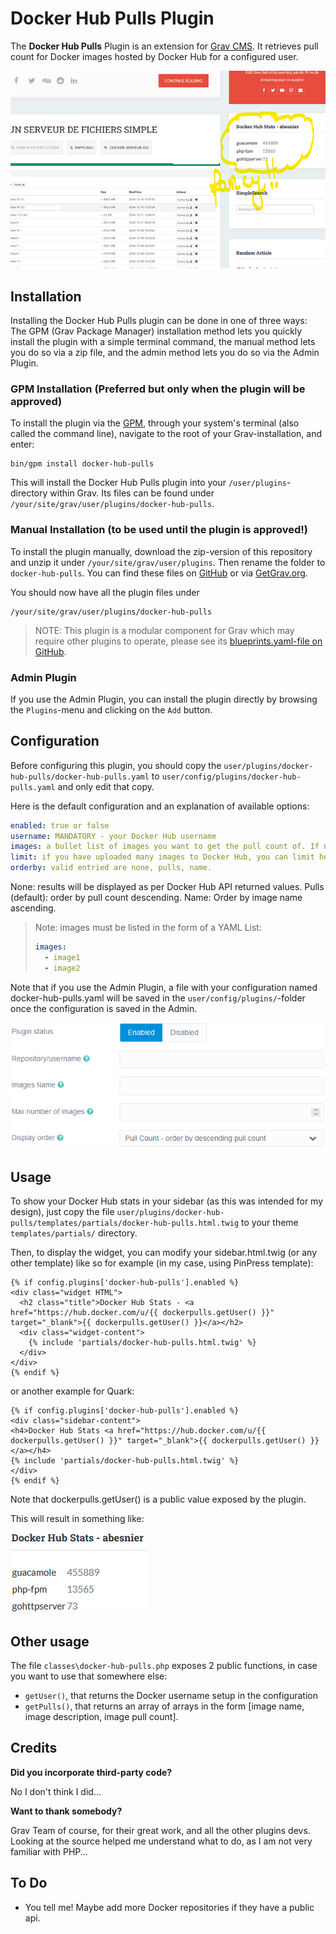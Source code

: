 # Docker Hub Pulls Plugin

The **Docker Hub Pulls** Plugin is an extension for [Grav CMS](https://github.com/getgrav/grav). It retrieves pull count for Docker images hosted by Docker Hub for a configured user.


![Fancy!!](img/fancy.png)

## Installation

Installing the Docker Hub Pulls plugin can be done in one of three ways: The GPM (Grav Package Manager) installation method lets you quickly install the plugin with a simple terminal command, the manual method lets you do so via a zip file, and the admin method lets you do so via the Admin Plugin.

### GPM Installation (Preferred but only when the plugin will be approved)

To install the plugin via the [GPM](https://learn.getgrav.org/cli-console/grav-cli-gpm), through your system's terminal (also called the command line), navigate to the root of your Grav-installation, and enter:

    bin/gpm install docker-hub-pulls

This will install the Docker Hub Pulls plugin into your `/user/plugins`-directory within Grav. Its files can be found under `/your/site/grav/user/plugins/docker-hub-pulls`.

### Manual Installation (to be used until the plugin is approved!)

To install the plugin manually, download the zip-version of this repository and unzip it under `/your/site/grav/user/plugins`. Then rename the folder to `docker-hub-pulls`. You can find these files on [GitHub](https://github.com//grav-plugin-docker-hub-pulls) or via [GetGrav.org](https://getgrav.org/downloads/plugins).

You should now have all the plugin files under

    /your/site/grav/user/plugins/docker-hub-pulls
	
> NOTE: This plugin is a modular component for Grav which may require other plugins to operate, please see its [blueprints.yaml-file on GitHub](https://github.com//grav-plugin-docker-hub-pulls/blob/master/blueprints.yaml).

### Admin Plugin

If you use the Admin Plugin, you can install the plugin directly by browsing the `Plugins`-menu and clicking on the `Add` button.

## Configuration

Before configuring this plugin, you should copy the `user/plugins/docker-hub-pulls/docker-hub-pulls.yaml` to `user/config/plugins/docker-hub-pulls.yaml` and only edit that copy.

Here is the default configuration and an explanation of available options:

```yaml
enabled: true or false
username: MANDATORY - your Docker Hub username
images: a bullet list of images you want to get the pull count of. If none are specified, all your images will be retrieved from the Docker Hub api.
limit: if you have uploaded many images to Docker Hub, you can limit how many images you will get the pull count of (note that the list of images will be 100% depend on Docker Hub API)
orderby: valid entried are none, pulls, name. 
```
None: results will be displayed as per Docker Hub API returned values. Pulls (default): order by pull count descending. Name: Order by image name ascending.

> Note: images must be listed in the form of a YAML List:
> ```yaml
> images:
>   - image1
>   - image2
> ```

Note that if you use the Admin Plugin, a file with your configuration named docker-hub-pulls.yaml will be saved in the `user/config/plugins/`-folder once the configuration is saved in the Admin.

![Admin PLugin](img/configuration.png)

## Usage

To show your Docker Hub stats in your sidebar (as this was intended for my design), just copy the file `user/plugins/docker-hub-pulls/templates/partials/docker-hub-pulls.html.twig` to your theme `templates/partials/` directory.

Then, to display the widget, you can modify your sidebar.html.twig (or any other template) like so for example (in my case, using PinPress template):

```twig
{% if config.plugins['docker-hub-pulls'].enabled %}
<div class="widget HTML">
  <h2 class="title">Docker Hub Stats - <a href="https://hub.docker.com/u/{{ dockerpulls.getUser() }}" target="_blank">{{ dockerpulls.getUser() }}</a></h2>
  <div class="widget-content">
    {% include 'partials/docker-hub-pulls.html.twig' %}
  </div>
</div>
{% endif %}
```

or another example for Quark:
```twig
{% if config.plugins['docker-hub-pulls'].enabled %}
<div class="sidebar-content">
<h4>Docker Hub Stats <a href="https://hub.docker.com/u/{{ dockerpulls.getUser() }}" target="_blank">{{ dockerpulls.getUser() }}</a></h4>
{% include 'partials/docker-hub-pulls.html.twig' %}
</div>
{% endif %}
```

Note that dockerpulls.getUser() is a public value exposed by the plugin.

This will result in something like:

![Sample](img/sample_sidebar.png)

## Other usage

The file `classes\docker-hub-pulls.php` exposes 2 public functions, in case you want to use that somewhere else:
 - `getUser()`, that returns the Docker username setup in the configuration
 - `getPulls()`, that returns an array of arrays in the form [image name, image description, image pull count].

## Credits

**Did you incorporate third-party code?**

No I don't think I did...

**Want to thank somebody?**

Grav Team of course, for their great work, and all the other plugins devs. Looking at the source helped me understand what to do, as I am not very familiar with PHP...

## To Do

- You tell me! Maybe add more Docker repositories if they have a public api.

